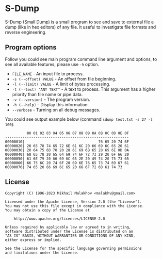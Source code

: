 # S-Dump

S-Dump (Small Dump) is a small program to see and save to external file a dump (like in hex editors) of any file. It useful to investigate file formats and reverse engineering.

## Program options

Follow you could see main program command line argument and options, to see all available features, please use `-h` option.

* `FILE_NAME` - An input file to process.
* `-s (--offset) VALUE` - An offset from file beginning.
* `-l (--limit) VALUE` - A limit of bytes processing.
* `-t (--text) "ANY TEXT"` - A text to process. This argument has a higher priority than file name or pipe data.
* `-v (--version)` - The program version.
* `-h (--help)` - Display this information.
* `--verbose` - Turning on all debug messages.

You could see output example below (command `sdump test.txt -s 27 -l 100`):

```
          00 01 02 03 04 05 06 07 08 09 0A 0B 0C 0D 0E 0F
---------------------------------------------------------
00000010|                                  76 65 20 74 6F
00000020| 20 65 78 74 65 72 6E 61 6C 20 66 69 6C 65 20 61
00000030| 20 64 75 6D 70 20 28 6C 69 6B 65 20 69 6E 0D 0A
00000040| 68 65 78 20 65 64 69 74 6F 72 73 29 20 6F 66 20
00000050| 61 6E 79 20 66 69 6C 65 2E 20 49 74 20 75 73 65
00000060| 66 75 6C 20 74 6F 20 69 6E 76 65 73 74 69 67 61
00000070| 74 65 20 66 69 6C 65 20 66 6F 72 6D 61 74 73
```

## License

```Text
Copyright (C) 1996-2023 Mikhail Malakhov <malakhv@gmail.com>

Licensed under the Apache License, Version 2.0 (the "License").
You may not use this file except in compliance with the License.
You may obtain a copy of the License at

    http://www.apache.org/licenses/LICENSE-2.0

Unless required by applicable law or agreed to in writing,
software distributed under the License is distributed on an
"AS IS" BASIS, WITHOUT WARRANTIES OR CONDITIONS OF ANY KIND,
either express or implied.

See the License for the specific language governing permissions
and limitations under the License.
```
